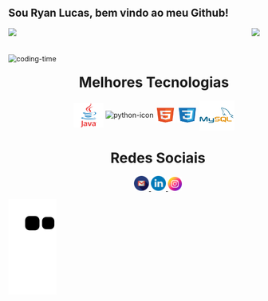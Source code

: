 ## Sou Ryan Lucas, bem vindo ao meu Github!

<div>
  <img  height="170em" src="https://github-readme-stats.vercel.app/api?username=ryanlcampos&show_icons=true&theme=nightowl&include_all_commits=false&count_private=true"/>
  <img align="right" height="170em" src="https://github-readme-stats.vercel.app/api/top-langs/?username=ryanlcampos&layout=compact&langs_count=16&theme=nightowl"/>
</div>
<br>

<div  align="center"> 
  <div style="display: inline_block"><br>
    <img align="left" height="250" alt="coding-time" src="code.gif">
    <h1 align="center">Melhores Tecnologias</h1>
    <img align="center" height="50" width="60" alt="java-icon"  src="https://github.com/devicons/devicon/blob/master/icons/java/java-original-wordmark.svg">
    <img align="center" height="30" width="30" alt="python-icon" src="https://raw.githubusercontent.com/jmnote/z-icons/master/svg/python.svg">
    <img align="center" height="30" width="40" alt="html-icon" src="https://raw.githubusercontent.com/devicons/devicon/master/icons/html5/html5-original.svg">
    <img align="center" height="30" width="40" alt="css-icon" src="https://raw.githubusercontent.com/devicons/devicon/master/icons/css3/css3-original.svg">
    <img align="center" height="60" width="70" alt="sql-icon" src="https://github.com/devicons/devicon/blob/master/icons/mysql/mysql-original-wordmark.svg">
   </div>
    
  
  <h1 align="center">Redes Sociais</h1>
    <a href = "mailto: ryanlcampos19@gmail.com">
      <img width="30" src="gmailredondo.png">
    </a>
    <a href = "https://www.linkedin.com/in/ryan-lucas-pires-campos-56a9a7227/" target="_blank">
      <img width="30" src="linkedin.png">
    </a>
    <a href = "https://www.instagram.com/ryan_lucas16/"> 
      <img width="28" src="instagram.png">
    </a>
</div>
  
![Snake animation](https://github.com/RyanLCampos/RyanLCampos/blob/output/github-contribution-grid-snake.svg)
